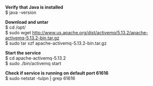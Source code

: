 **Verify that Java is installed**  
$ java -version   

**Download and untar**   
$ cd /opt/  
$ sudo wget http://www.us.apache.org/dist/activemq/5.13.2/apache-activemq-5.13.2-bin.tar.gz  
$ sudo tar xzf apache-activemq-5.13.2-bin.tar.gz  

**Start the service**   
$ cd apache-activemq-5.13.2  
$ sudo ./bin/activemq start  

**Check if service is running on default port 61616**  
$ sudo netstat -tulpn | grep 61616   


